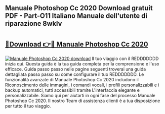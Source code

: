 ## Manuale Photoshop Cc 2020 Download gratuit PDF - Part-O11 Italiano Manuale dell'utente di riparazione 8wklv

# <h2><a href="http://dffcl9.blite.top/?on=Manuale+Photoshop+Cc+2020">🔗Download 👉🔴 Manuale Photoshop Cc 2020</a></h2>

[![Manuale Photoshop Cc 2020 download](https://i.imgur.com/lujVjoI.png)](http://dffcl9.blite.top/?on=Manuale+Photoshop+Cc+2020)
Il tuo viaggio con il REDDDDDDD inizia qui. Questa guida è la tua guida completa per la comprensione e l'uso efficace. Guida passo passo nelle pagine seguenti troverai una guida dettagliata passo passo su come configurare il tuo REDDDDDDD. Le funzionalità avanzate di Manuale Photoshop Cc 2020 includono il Riconoscimento delle immagini, i comandi vocali, i profili personalizzabili e i backup automatici, tutti accessibili tramite L'interfaccia elegante e personalizzabile. Siamo qui per aiutarti in ogni fase del processo Manuale Photoshop Cc 2020. Il nostro Team di assistenza clienti è a tua disposizione per tutto il tuo viaggio.
